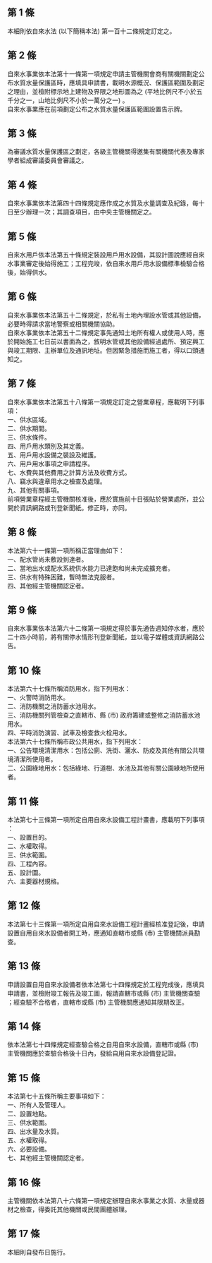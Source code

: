 第 1 條
-------
本細則依自來水法 (以下簡稱本法) 第一百十二條規定訂定之。

第 2 條
-------
自來水事業依本法第十一條第一項規定申請主管機關會商有關機關劃定公  
布水質水量保護區時，應填具申請書，載明水源概況、保護區範圍及劃定  
之理由，並檢附標示地上建物及界限之地形圖為之 (平地比例尺不小於五  
千分之一，山地比例尺不小於一萬分之一) 。  
自來水事業應在前項劃定公布之水質水量保護區範圍設置告示牌。

第 3 條
-------
為審議水質水量保護區之劃定，各級主管機關得邀集有關機關代表及專家  
學者組成審議委員會審議之。

第 4 條
-------
自來水事業依本法第四十四條規定應作成之水質及水量調查及紀錄，每十  
日至少辦理一次；其調查項目，由中央主管機關定之。

第 5 條
-------
自來水用戶依本法第五十條規定裝設用戶用水設備，其設計圖說應經自來  
水事業審定後始得施工；工程完竣，依自來水用戶用水設備標準檢驗合格  
後，始得供水。

第 6 條
-------
自來水事業依本法第五十二條規定，於私有土地內埋設水管或其他設備，  
必要時得請求當地警察或相關機關協助。  
自來水事業依本法第五十二條規定事先通知土地所有權人或使用人時，應  
於開始施工七日前以書面為之，敘明水管或其他設備經過處所、預定興工  
與竣工期限、主辦單位及通訊地址。但因緊急措施而施工者，得以口頭通  
知之。

第 7 條
-------
自來水事業依本法第五十八條第一項規定訂定之營業章程，應載明下列事  
項：  
一、供水區域。  
二、供水期間。  
三、供水條件。  
四、用戶用水類別及其定義。  
五、用戶用水設備之裝設及維護。  
六、用戶用水事項之申請程序。  
七、水費與其他費用之計算方法及收費方式。  
八、竊水與違章用水之檢查及處理。  
九、其他有關事項。  
前項營業章程經主管機關核准後，應於實施前十日張貼於營業處所，並公  
開於資訊網路或刊登新聞紙。修正時，亦同。

第 8 條
-------
本法第六十一條第一項所稱正當理由如下：  
一、配水管尚未敷設到達者。  
二、當地出水或配水系統供水能力已達飽和尚未完成擴充者。  
三、供水有特殊困難，暫時無法克服者。  
四、其他經主管機關認定者。

第 9 條
-------
自來水事業依本法第六十二條第一項規定得於事先通告週知停水者，應於  
二十四小時前，將有關停水情形刊登新聞紙，並以電子媒體或資訊網路公  
告。

第 10 條
--------
本法第六十七條所稱消防用水，指下列用水：  
一、火警時消防用水。  
二、消防機關之消防蓄水池用水。  
三、消防機關列管檢查之直轄市、縣 (市) 政府籌建或整修之消防蓄水池  
    用水。  
四、平時消防演習、試車及檢查救火栓用水。  
本法第六十七條所稱市政公共用水，指下列用水：  
一、公告環境清潔用水：包括公廁、洗街、灑水、防疫及其他有關公共環  
    境清潔所使用者。  
二、公園綠地用水：包括綠地、行道樹、水池及其他有關公園綠地所使用  
    者。

第 11 條
--------
本法第七十三條第一項所定自用自來水設備工程計畫書，應載明下列事項  
：  
一、設置目的。  
二、水權取得。  
三、供水範圍。  
四、工程內容。  
五、設計圖。  
六、主要器材規格。

第 12 條
--------
本法第七十三條第一項所定自用自來水設備工程計畫經核准登記後，申請  
設置自用自來水設備者開工時，應通知直轄市或縣 (市) 主管機關派員勘  
查。

第 13 條
--------
申請設置自用自來水設備者依本法第七十四條規定於工程完成後，應填具  
申請書，並檢附竣工報告及竣工圖，報請直轄市或縣 (市) 主管機關查驗  
；經查驗不合格者，直轄市或縣 (市) 主管機關應通知其限期改正。

第 14 條
--------
依本法第七十四條規定經查驗合格之自用自來水設備，直轄市或縣 (市)  
主管機關應於查驗合格後十日內，發給自用自來水設備登記證。

第 15 條
--------
本法第七十五條所稱主要事項如下：  
一、所有人及管理人。  
二、設置地點。  
三、供水範圍。  
四、出水量及水質。  
五、水權取得。  
六、必要設備。  
七、其他經主管機關認定者。

第 16 條
--------
主管機關依本法第八十六條第一項規定辦理自來水事業之水質、水量或器  
材之檢查，得委託其他機關或民間團體辦理。

第 17 條
--------
本細則自發布日施行。

